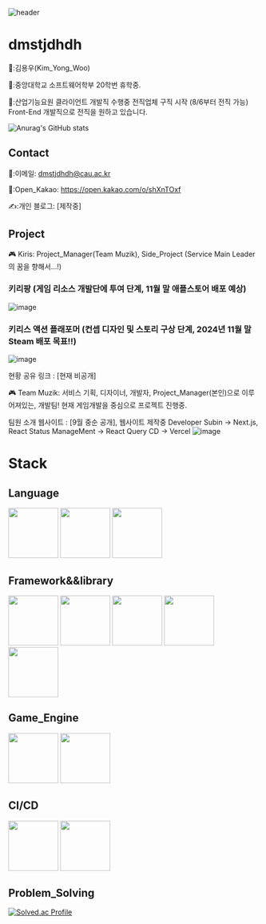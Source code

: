  ![header](https://capsule-render.vercel.app/api?type=Waving&color=auto&height=150&section=header&text=Junior%20Frontend_Developer&fontSize=40)
 <div align=left>

  # dmstjdhdh

👨:김용우(Kim_Yong_Woo)
  
🏫:중앙대학교 소프트웨어학부 20학번 휴학중.

🏢:산업기능요원 클라이언트 개발직 수행중 전직업체 구직 시작 (8/6부터 전직 가능)
Front-End 개발직으로 전직을 원하고 있습니다.

![Anurag's GitHub stats](https://github-readme-stats.vercel.app/api?username=dmstjdhdh&show_icons=true&theme=radical)

## Contact

 📧:이메일: dmstjdhdh@cau.ac.kr

 📧:Open_Kakao: https://open.kakao.com/o/shXnTOxf
 
 ✍️:개인 블로그: [제작중]

## Project
  
🎮 Kiris: Project_Manager(Team Muzik), Side_Project (Service Main Leader의 꿈을 향해서...!)

### 키리팡 (게임 리소스 개발단에 투여 단계, 11월 말 애플스토어 배포 예상)
![image](https://github.com/dmstjdhdh/dmstjdhdh/assets/71542970/23a0a6a3-811f-4a8a-aecc-301446d82263)
### 키리스 액션 플래포머 (컨셉 디자인 및 스토리 구상 단계, 2024년 11월 말 Steam 배포 목표!!)
![image](https://github.com/dmstjdhdh/dmstjdhdh/assets/71542970/e63bce9e-e94c-489e-870a-161b585320a1)

현황 공유 링크 : [현재 비공개]
  
🎮 Team Muzik: 서비스 기획, 디자이너, 개발자, Project_Manager(본인)으로 이루어져있는, 개발팀! 현재 게임개발을 중심으로 프로젝트 진행중.

팀원 소개 웹사이트 : [9월 중순 공개], 웹사이트 제작중
Developer Subin -> Next.js, React
Status ManageMent -> React Query
CD -> Vercel
![image](https://github.com/dmstjdhdh/dmstjdhdh/assets/71542970/a08fdd85-9d89-4aea-a521-01a68b5180bf)



# Stack
## Language
<img src="https://github.com/dmstjdhdh/dmstjdhdh/assets/71542970/64fa8f0f-0c18-46ce-9a85-4bf07704ca7d" width="100">
<img src="https://github.com/dmstjdhdh/dmstjdhdh/assets/71542970/d932344c-cb17-4dd4-994a-514fc521f549" width="100">
<img src="https://github.com/dmstjdhdh/dmstjdhdh/assets/71542970/0e9950a2-1130-4bea-8645-e8c2f0fe48eb" width="100">

## Framework&&library
<img src="https://github.com/dmstjdhdh/dmstjdhdh/assets/71542970/647c412f-7667-43c0-b4ff-7ba571f9275c" width="100">
<img src="https://github.com/dmstjdhdh/dmstjdhdh/assets/71542970/3d7c0fb2-d082-46b5-a48f-4ec58f05d53d" width="100">
<img src="https://github.com/dmstjdhdh/dmstjdhdh/assets/71542970/48a76f82-c133-4a1e-9560-2d1e9a6fa05b" width="100">
<img src="https://github.com/dmstjdhdh/dmstjdhdh/assets/71542970/0f9c455c-1705-421f-a292-9338ad26c923" width="100">
<img src="https://github.com/dmstjdhdh/dmstjdhdh/assets/71542970/8b72ba8d-3df3-4dd5-ac26-778409fdb9e8" width="100">

## Game_Engine
<img src="https://github.com/dmstjdhdh/dmstjdhdh/assets/71542970/25d656fd-3f2d-4e98-a42c-ebaa9d172c45" width="100">
<img src="https://github.com/dmstjdhdh/dmstjdhdh/assets/71542970/2fac43e2-e342-463c-ab27-17742053cf5c" width="100">

## CI/CD
<img src="https://github.com/dmstjdhdh/dmstjdhdh/assets/71542970/1c0ae909-ad8e-4795-b2d0-ec3b52b69587" width = "100">
<img src="https://github.com/dmstjdhdh/dmstjdhdh/assets/71542970/72c8ed9e-d190-43c8-aaab-0cd0e31f9fac" width = "100">

## Problem_Solving

[![Solved.ac Profile](http://mazassumnida.wtf/api/generate_badge?boj=dmstjdhdh)](https://solved.ac/dmstjdhdh)<br/>
</div>
